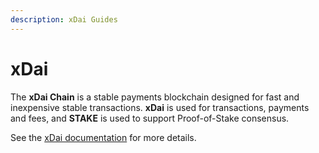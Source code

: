 ```yaml
---
description: xDai Guides
---
```


# xDai

The **xDai Chain** is a stable payments blockchain designed for fast and inexpensive stable transactions. **xDai** is used for transactions, payments and fees, and **STAKE** is used to support Proof-of-Stake consensus.

See the [xDai documentation](https://www.xdaichain.com/) for more details.

